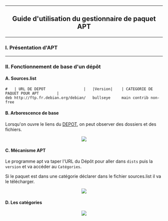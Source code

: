----------------------------------------------------------------------------------------------------------------------------------------------------------------
## <p align='center'> Guide d'utilisation du gestionnaire de paquet APT </p>

----------------------------------------------------------------------------------------------------------------------------------------------------------------
### I. Présentation d'APT

----------------------------------------------------------------------------------------------------------------------------------------------------------------
### II. Fonctionnement de base d'un dépôt

#### A. Sources.list
```
#   | URL DE DEPOT                 |   |Version|    | CATEGORIE DE PAQUET POUR APT        |
deb http://ftp.fr.debian.org/debian/   bullseye     main contrib non-free
```

#### B. Arborescence de base
Lorsqu'on ouvre le liens du [DEPOT](http://ftp.fr.debian.org/debian/`), on peut observer des dossiers et des fichiers.

<p align='center'> <img src='https://github.com/MarcJaffre/Linux/assets/35907/abd3df60-fcbd-47ba-b805-1b28e86b5980' /> </p>



#### C. Mécanisme APT
Le programme apt va taper l'URL du Dépôt pour aller dans `dists` puis la `version` et va accéder au `Catégories`.

Si le paquet est dans une catégorie déclarer dans le fichier sources.list il va le télécharger.



<p align='center'> <img src='https://github.com/MarcJaffre/Linux/assets/35907/6a8bdce0-e5be-46c4-94c1-5fda51e0d2c2' /> </p>


#### D. Les catégories
<p align='center'> <img src='https://github.com/MarcJaffre/Linux/assets/35907/dd066ff0-f2a9-484b-9cfd-aeec63594ae1' /> </p>
